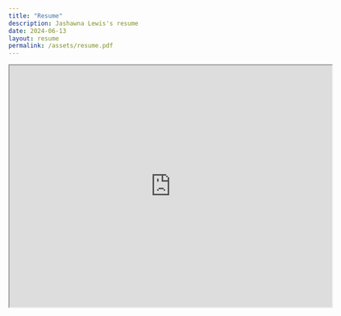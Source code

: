 ```yaml
---
title: "Resume"
description: Jashawna Lewis's resume
date: 2024-06-13
layout: resume
permalink: /assets/resume.pdf
---
```


<iframe src="https://drive.google.com/file/d/1h7CjoRicIi1XcNvYBKI_Vgh4wZp8pMQC/preview" width="640" height="480" allow="autoplay"></iframe>